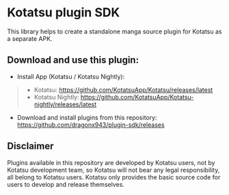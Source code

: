 # Kotatsu plugin SDK

This library helps to create a standalone manga source plugin for Kotatsu as a separate APK.

## Download and use this plugin:

- Install App (Kotatsu / Kotatsu Nightly):

> - Kotatsu: https://github.com/KotatsuApp/Kotatsu/releases/latest
> - Kotatsu Nightly: https://github.com/KotatsuApp/Kotatsu-nightly/releases/latest

- Download and install plugins from this repository: https://github.com/dragonx943/plugin-sdk/releases

## Disclaimer

Plugins available in this repository are developed by Kotatsu users, not by Kotatsu development team, so Kotatsu will not bear any legal responsibility, all belong to Kotatsu users. Kotatsu only provides the basic source code for users to develop and release themselves.